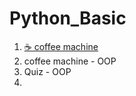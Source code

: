 # Python_Basic
1. <a href="https://github.com/nicehyun/Python_Basic/tree/coffe_machine" target="_blank">☕️ coffee machine</a>
2. coffee machine - OOP
3. Quiz - OOP
4. 
